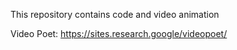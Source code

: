 This repository contains code and video animation

Video Poet: 
https://sites.research.google/videopoet/


